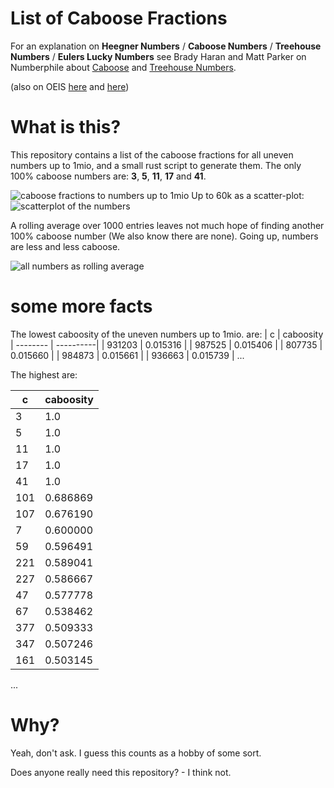 # List of Caboose Fractions

For an explanation on **Heegner Numbers** / **Caboose Numbers** / **Treehouse Numbers** / **Eulers Lucky Numbers** see Brady Haran and Matt Parker on Numberphile about [Caboose](https://www.youtube.com/watch?v=gM5uNcgn2NQ) and [Treehouse Numbers](https://www.youtube.com/watch?v=mw4DM1952KI&t=0s*).

(also on OEIS [here](https://oeis.org/A003173) and [here](https://oeis.org/A014556))

# What is this?

This repository contains a list of the caboose fractions for all uneven numbers up to 1mio, and a small rust script to generate them.
The only 100% caboose numbers are: **3**, **5**, **11**, **17** and **41**.

![caboose fractions to numbers up to 1mio](https://github.com/TobiasGrothmann/list_of_caboose_fractions/assets/28928394/5f584289-09b7-46c2-91c6-3125203f8fac)
Up to 60k as a scatter-plot:
![scatterplot of the numbers](https://github.com/TobiasGrothmann/list_of_caboose_fractions/assets/28928394/d116858e-c262-4b6b-a9fd-0ecaf293d76b)

A rolling average over 1000 entries leaves not much hope of finding another 100% caboose number (We also know there are none).
Going up, numbers are less and less caboose.

![all numbers as rolling average](https://github.com/TobiasGrothmann/list_of_caboose_fractions/assets/28928394/a82e7f58-c5c0-425e-abd5-b137053ff692)

# some more facts

The lowest caboosity of the uneven numbers up to 1mio. are:
| c      | caboosity |
-------- | ----------|
| 931203 | 0.015316  |
| 987525 | 0.015406  |
| 807735 | 0.015660  |
| 984873 | 0.015661  |
| 936663 | 0.015739  |
...

The highest are:

| c   | caboosity |
| --- | --------- |
| 3   | 1.0       |
| 5   | 1.0       |
| 11  | 1.0       |
| 17  | 1.0       |
| 41  | 1.0       |
| 101 | 0.686869  |
| 107 | 0.676190  |
| 7   | 0.600000  |
| 59  | 0.596491  |
| 221 | 0.589041  |
| 227 | 0.586667  |
| 47  | 0.577778  |
| 67  | 0.538462  |
| 377 | 0.509333  |
| 347 | 0.507246  |
| 161 | 0.503145  |
...

# Why?

Yeah, don't ask. I guess this counts as a hobby of some sort.

Does anyone really need this repository? - I think not.
